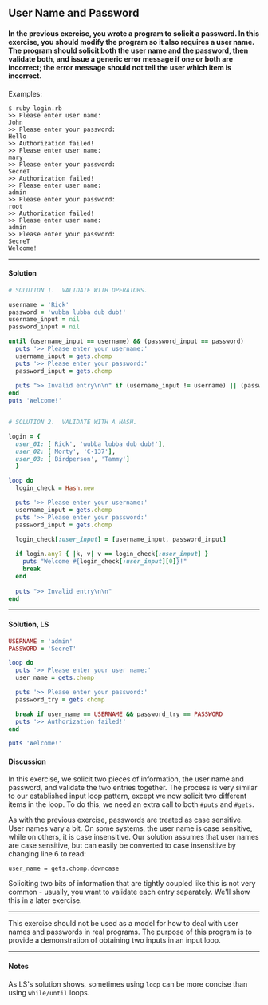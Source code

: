 ## User Name and Password
#### In the previous exercise, you wrote a program to solicit a password. In this exercise, you should modify the program so it also requires a user name. The program should solicit both the user name and the password, then validate both, and issue a generic error message if one or both are incorrect; the error message should not tell the user which item is incorrect.
Examples:
```
$ ruby login.rb
>> Please enter user name:
John
>> Please enter your password:
Hello
>> Authorization failed!
>> Please enter user name:
mary
>> Please enter your password:
SecreT
>> Authorization failed!
>> Please enter user name:
admin
>> Please enter your password:
root
>> Authorization failed!
>> Please enter user name:
admin
>> Please enter your password:
SecreT
Welcome!
```
___
#### Solution
```ruby
# SOLUTION 1.  VALIDATE WITH OPERATORS.

username = 'Rick'
password = 'wubba lubba dub dub!'
username_input = nil
password_input = nil

until (username_input == username) && (password_input == password)
  puts '>> Please enter your username:'
  username_input = gets.chomp
  puts '>> Please enter your password:'
  password_input = gets.chomp
  
  puts ">> Invalid entry\n\n" if (username_input != username) || (password_input != password)
end
puts 'Welcome!'


# SOLUTION 2.  VALIDATE WITH A HASH.

login = {
  user_01: ['Rick', 'wubba lubba dub dub!'],
  user_02: ['Morty', 'C-137'],
  user_03: ['Birdperson', 'Tammy']
  }

loop do
  login_check = Hash.new

  puts '>> Please enter your username:'
  username_input = gets.chomp
  puts '>> Please enter your password:'
  password_input = gets.chomp
  
  login_check[:user_input] = [username_input, password_input]

  if login.any? { |k, v| v == login_check[:user_input] }
    puts "Welcome #{login_check[:user_input][0]}!"
    break
  end
  
  puts ">> Invalid entry\n\n"
end
```
___
#### Solution, LS
```ruby
USERNAME = 'admin'
PASSWORD = 'SecreT'

loop do
  puts '>> Please enter your user name:'
  user_name = gets.chomp

  puts '>> Please enter your password:'
  password_try = gets.chomp

  break if user_name == USERNAME && password_try == PASSWORD
  puts '>> Authorization failed!'
end

puts 'Welcome!'
```
#### Discussion
In this exercise, we solicit two pieces of information, the user name and password, and validate the two entries together. The process is very similar to our established input loop pattern, except we now solicit two different items in the loop. To do this, we need an extra call to both `#puts` and `#gets`.

As with the previous exercise, passwords are treated as case sensitive. User names vary a bit. On some systems, the user name is case sensitive, while on others, it is case insensitive. Our solution assumes that user names are case sensitive, but can easily be converted to case insensitive by changing line 6 to read:

`user_name = gets.chomp.downcase`

Soliciting two bits of information that are tightly coupled like this is not very common - usually, you want to validate each entry separately. We'll show this in a later exercise.
___
This exercise should not be used as a model for how to deal with user names and passwords in real programs. The purpose of this program is to provide a demonstration of obtaining two inputs in an input loop.
___
#### Notes
As LS's solution shows, sometimes using `loop` can be more concise than using `while/until` loops.
